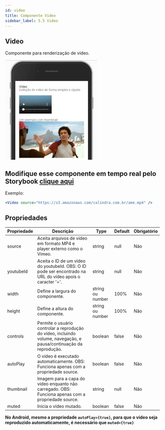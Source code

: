 ```yaml
---
id: video
title: Componente Video
sidebar_label: 5.5 Video
---
```


## Video

Componente para renderização de vídeo.

![video](assets/images_components/v2.0.0/video.jpg)

## Modifique esse componente em tempo real pelo Storybook [clique aqui](https://ame-miniapp-components.calindra.com.br/storybook/?path=/story/ilustra%C3%A7%C3%B5es-video--basic)

Exemplo:

```jsx harmony
<Video source="https://s3.amazonaws.com/calindra.com.br/ame.mp4" />
```

## Propriedades

| Propriedade | Descrição                                                                                                          | Type             | Default | Obrigatório |
| ----------- | ------------------------------------------------------------------------------------------------------------------ | ---------------- | ------- | ----------- |
| source      | Aceita arquivos de vídeo em formato MP4 e player externo como o Vimeo.                                             | string           | null    | Não         |
| youtubeId   | Aceita o ID de um vídeo do youtubeId. OBS: O ID pode ser encontrado na URL do vídeo apois o caracter '='.          | string           | null    | Não         |
| width       | Define a largura do componente.                                                                                    | string ou number | 100%    | Não         |
| height      | Define a altura do componente.                                                                                     | string ou number | 100%    | Não         |
| controls    | Permite o usuário controlar a reprodução do vídeo, incluindo volume, navegação, e pausa/continuação da reprodução. | boolean          | false   | Não         |
| autoPlay    | O vídeo é executado automaticamente. OBS: Funciona apenas com a propriedade source.                                | boolean          | false   | Não         |
| thumbnail   | Imagem para a capa do vídeo enquanto não carregado. OBS: Funciona apenas com a propriedade source.                 | string           | null    | Não         |
| muted       | Inicia o vídeo mutado.                                                                                             | boolean          | false   | Não         |

**No Android, mesmo a propriedade `autoPlay={true}`, para que o vídeo seja reproduzido automaticamente, é necessário que `muted={true}`**
